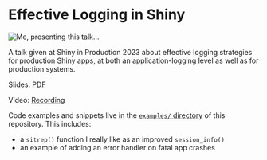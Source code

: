 # Effective Logging in Shiny

![Me, presenting this talk...](https://github.com/tanho63/talk_shinyprod2023_logging/assets/38083823/5f5a75dd-87b4-442d-87b7-a924dea71327)

A talk given at Shiny in Production 2023 about effective logging strategies for 
production Shiny apps, at both an application-logging level as well as for production
systems.

Slides: [PDF](https://github.com/tanho63/talk_shinyprod2023_logging/blob/main/effective_logging_for_shiny.pdf)

Video: [Recording](https://www.youtube.com/watch?v=wbUXrK_YWfI)

Code examples and snippets live in the [`examples/` directory](https://github.com/tanho63/talk_shinyprod2023_logging/tree/main/examples)
of this repository. This includes:

- a `sitrep()` function I really like as an improved `session_info()`
- an example of adding an error handler on fatal app crashes
